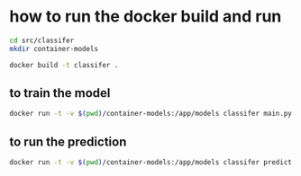 # how to run the docker build and run

```bash
cd src/classifer
mkdir container-models
```

```bash
docker build -t classifer .
```

## to train the model
```bash
docker run -t -v $(pwd)/container-models:/app/models classifer main.py
```

## to run the prediction
```bash
docker run -t -v $(pwd)/container-models:/app/models classifer predict.py
```

